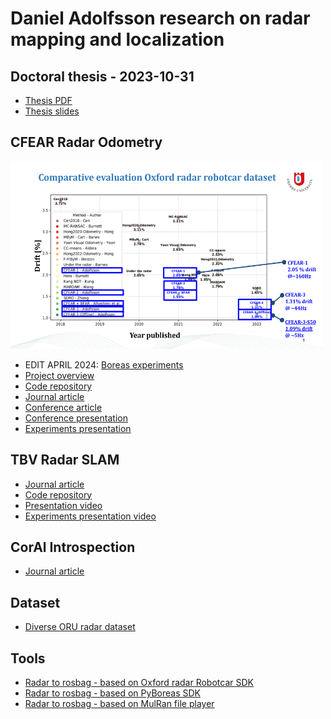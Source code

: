  # Daniel Adolfsson research on radar mapping and localization

## Doctoral thesis - 2023-10-31
- [Thesis PDF](https://tinyurl.com/DanielPhdThesis)
- [Thesis slides](https://docs.google.com/presentation/d/1_HsAaojIZf_qdooyyZCic_g-9WuVIMNayu9rF0TO2IA/edit?usp=sharing)
## CFEAR Radar Odometry
<img src="CFEAR.png" alt="CFEAR Radar Odometry" width="500" height="300">

- EDIT APRIL 2024: [Boreas experiments](https://github.com/dan11003/cfear_2024_workshop)
- [Project overview](https://github.com/dan11003/CFEAR_Radarodometry)
- [Code repository](https://github.com/dan11003/CFEAR_Radarodometry_code_public)
- [Journal article](https://arxiv.org/abs/2211.02445)
- [Conference article](https://arxiv.org/abs/2105.01457)
- [Conference presentation](https://www.youtube.com/watch?v=VSK_XeepUxk)
- [Experiments presentation](https://www.youtube.com/watch?v=ENOksytHMHw) 

## TBV Radar SLAM
- [Journal article](https://arxiv.org/abs/2301.04397)
- [Code repository](https://github.com/dan11003/tbv_slam_public)
- [Presentation video](https://www.youtube.com/watch?v=3n-40a-WZ8A)
- [Experiments presentation video](https://www.youtube.com/watch?v=t8HQtHAUHHc&t=4s)
## CorAl Introspection
- [Journal article](https://www.sciencedirect.com/science/article/pii/S0921889022000768)

## Dataset
- [Diverse ORU radar dataset](https://drive.google.com/drive/folders/1uATfrAe-KHlz29e-Ul8qUbUKwPxBFIhP)
## Tools
- [Radar to rosbag - based on Oxford radar Robotcar SDK](https://github.com/dan11003/oxford_radar_converter)
- [Radar to rosbag - based on PyBoreas SDK](https://github.com/dan11003/pyboreas)
- [Radar to rosbag - based on MulRan file player](https://github.com/irapkaist/file_player_mulran)
